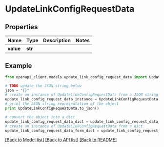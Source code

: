# UpdateLinkConfigRequestData


## Properties
Name | Type | Description | Notes
------------ | ------------- | ------------- | -------------
**value** | **str** |  | 

## Example

```python
from openapi_client.models.update_link_config_request_data import UpdateLinkConfigRequestData

# TODO update the JSON string below
json = "{}"
# create an instance of UpdateLinkConfigRequestData from a JSON string
update_link_config_request_data_instance = UpdateLinkConfigRequestData.from_json(json)
# print the JSON string representation of the object
print UpdateLinkConfigRequestData.to_json()

# convert the object into a dict
update_link_config_request_data_dict = update_link_config_request_data_instance.to_dict()
# create an instance of UpdateLinkConfigRequestData from a dict
update_link_config_request_data_form_dict = update_link_config_request_data.from_dict(update_link_config_request_data_dict)
```
[[Back to Model list]](../ccloud/README.md#documentation-for-models) [[Back to API list]](../ccloud/README.md#documentation-for-api-endpoints) [[Back to README]](../ccloud/README.md)


